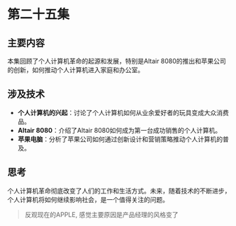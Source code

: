 # 第二十五集

## 主要内容

本集回顾了个人计算机革命的起源和发展，特别是Altair 8080的推出和苹果公司的创新，如何推动个人计算机进入家庭和办公室。

## 涉及技术

- **个人计算机的兴起**：讨论了个人计算机如何从业余爱好者的玩具变成大众消费品。
- **Altair 8080**：介绍了Altair 8080如何成为第一台成功销售的个人计算机。
- **苹果电脑**：分析了苹果公司如何通过创新设计和营销策略推动个人计算机的普及。

## 思考

个人计算机革命彻底改变了人们的工作和生活方式。未来，随着技术的不断进步，个人计算机将如何继续影响社会，是一个值得关注的问题。

> 反观现在的APPLE, 感觉主要原因是产品经理的风格变了